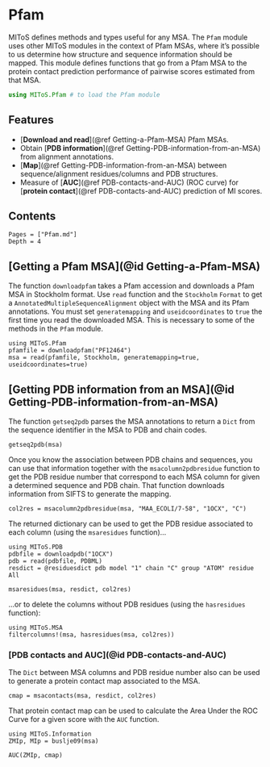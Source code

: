 
# Pfam

MIToS defines methods and types useful for any MSA. The `Pfam` module uses other MIToS
modules in the context of Pfam MSAs, where it’s possible to us determine how structure and
sequence information should be mapped. This module defines functions that go from a Pfam
MSA to the protein contact prediction performance of pairwise scores estimated from that MSA.

```julia
using MIToS.Pfam # to load the Pfam module
```  

## Features

- [**Download and read**](@ref Getting-a-Pfam-MSA) Pfam MSAs.
- Obtain [**PDB information**](@ref Getting-PDB-information-from-an-MSA) from alignment annotations.
- [**Map**](@ref Getting-PDB-information-from-an-MSA) between sequence/alignment residues/columns and PDB structures.
- Measure of [**AUC**](@ref PDB-contacts-and-AUC) (ROC curve) for [**protein contact**](@ref PDB-contacts-and-AUC) prediction of MI scores.

## Contents

```@contents
Pages = ["Pfam.md"]
Depth = 4
```

## [Getting a Pfam MSA](@id Getting-a-Pfam-MSA)

The function `downloadpfam` takes a Pfam accession and downloads a Pfam MSA in Stockholm
format. Use `read` function and the `Stockholm` `Format` to get a
`AnnotatedMultipleSequenceAlignment` object with the MSA and its Pfam annotations.
You must set `generatemapping` and `useidcoordinates` to `true` the first time you read
the downloaded MSA. This is necessary to some of the methods in the `Pfam` module.  

```@example pfam_example
using MIToS.Pfam
pfamfile = downloadpfam("PF12464")
msa = read(pfamfile, Stockholm, generatemapping=true, useidcoordinates=true)
```

## [Getting PDB information from an MSA](@id Getting-PDB-information-from-an-MSA)  

The function `getseq2pdb` parses the MSA annotations to return a `Dict` from the sequence
identifier in the MSA to PDB and chain codes.  

```@example pfam_example
getseq2pdb(msa)
```

Once you know the association between PDB chains and sequences, you can use that
information together with the `msacolumn2pdbresidue` function to get the PDB residue
number that correspond to each MSA column for given a determined sequence and PDB chain.
That function downloads information from SIFTS to generate the mapping.  

```@example pfam_example
col2res = msacolumn2pdbresidue(msa, "MAA_ECOLI/7-58", "1OCX", "C")
```

The returned dictionary can be used to get the PDB residue associated to each column
(using the `msaresidues` function)...  

```@example pfam_example
using MIToS.PDB
pdbfile = downloadpdb("1OCX")
pdb = read(pdbfile, PDBML)
resdict = @residuesdict pdb model "1" chain "C" group "ATOM" residue All

msaresidues(msa, resdict, col2res)
```

...or to delete the columns without PDB residues (using the `hasresidues` function):  

```@example pfam_example
using MIToS.MSA
filtercolumns!(msa, hasresidues(msa, col2res))
```

### [PDB contacts and AUC](@id PDB-contacts-and-AUC)  

The `Dict` between MSA columns and PDB residue number also can be used to generate a
protein contact map associated to the MSA.  

```@example pfam_example
cmap = msacontacts(msa, resdict, col2res)
```

That protein contact map can be used to calculate the Area Under the ROC Curve for a given
score with the `AUC` function.  

```@example pfam_example
using MIToS.Information
ZMIp, MIp = buslje09(msa)

AUC(ZMIp, cmap)
```

